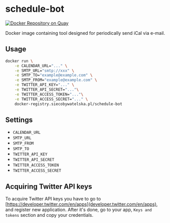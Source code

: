 # schedule-bot

[![Docker Repository on Quay](https://quay.io/repository/watchdogpolska/schedule-bot/status "Docker Repository on Quay")](https://quay.io/repository/watchdogpolska/schedule-bot)

Docker image containing tool designed for periodically send iCal via e-mail.

## Usage

```bash
docker run \
    -e CALENDAR_URL="..." \
    -e SMTP_URL="smtp://xxx" \
    -e SMTP_TO="example@example.com" \
    -e SMTP_FROM="example@example.com" \
    -e TWITTER_API_KEY="..." \
    -e TWITTER_API_SECRET="..."\
    -e TWITTER_ACCESS_TOKEN="..."\
    -e TWITTER_ACCESS_SECRET="..." \
    docker-registry.siecobywatelska.pl/schedule-bot
```

## Settings

- `CALENDAR_URL`
- `SMTP_URL`
- `SMTP_FROM`
- `SMTP_TO`
- `TWITTER_API_KEY`
- `TWITTER_API_SECRET`
- `TWITTER_ACCESS_TOKEN`
- `TWITTER_ACCESS_SECRET`

## Acquiring Twitter API keys

To acquire Twitter API keys you have to go to [https://developer.twitter.com/en/apps](developer.twitter.com/en/apps),
and register new application. After it's done, go to your app, `Keys and tokens` section and copy your credentials.
